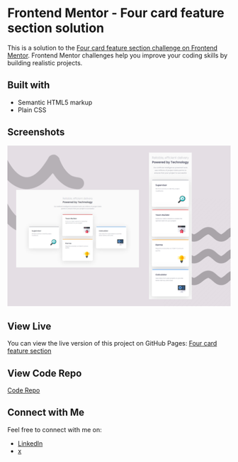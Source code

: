 # Frontend Mentor - Four card feature section solution

This is a solution to the [Four card feature section challenge on Frontend Mentor](https://www.frontendmentor.io/challenges/four-card-feature-section-weK1eFYK). Frontend Mentor challenges help you improve your coding skills by building realistic projects. 

## Built with

- Semantic HTML5 markup
- Plain CSS

## Screenshots

![Screenshot](img/screenshot.png)

## View Live

You can view the live version of this project on GitHub Pages: [Four card feature section](https://iamupo.github.io/FrontendMentor-Solutions/four-card-feature-section/)

## View Code Repo

[Code Repo](https://github.com/IamUPO/FrontendMentor-Solutions/tree/main/four-card-feature-section)

## Connect with Me

Feel free to connect with me on:

- [LinkedIn](https://www.linkedin.com/in/iamupo/)
- [x](https://www.x.com/iamupo/)